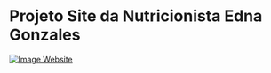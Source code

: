 # Projeto Site da Nutricionista Edna Gonzales

[image-thumbs]: https://user-images.githubusercontent.com/109625159/218622220-03c5d244-a0d0-48aa-ab9e-b008d8f48242.jpg
[image-url]: https://kelvingbl.github.io/projeto_site_nutricionista/home.html "Site da Nutricionista Edna Gonzales"

[![Image Website](https://user-images.githubusercontent.com/109625159/218622220-03c5d244-a0d0-48aa-ab9e-b008d8f48242.jpg)
](https://kelvingbl.github.io/projeto-nutricionista-site/home.html "Site da Nutricionista Edna Gonzales")


